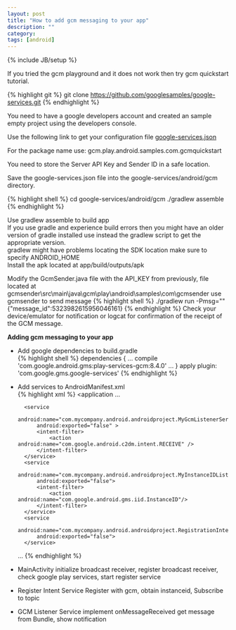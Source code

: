 ```yaml
---
layout: post
title: "How to add gcm messaging to your app"
description: ""
category: 
tags: [android]
---
```

{% include JB/setup %}

If you tried the gcm playground and it does not work then try gcm quickstart tutorial.

{% highlight git %}
git clone https://github.com/googlesamples/google-services.git
{% endhighlight %}

You need to have a google developers account and created an sample empty project using the developers console.

Use the following link to get your configuration file [google-services.json](
https://developers.google.com/mobile/add?platform=android&cntapi=gcm&cntapp=Default%20Demo%20App&cntpkg=gcm.play.android.samples.com.gcmquickstart&cnturl=https:%2F%2Fdevelopers.google.com%2Fcloud-messaging%2Fandroid%2Fstart%3Fconfigured%3Dtrue&cntlbl=Continue%20with%20Try%20Cloud%20Messaging)

For the package name use: gcm.play.android.samples.com.gcmquickstart

You need to store the Server API Key and Sender ID in a safe location.

Save the google-services.json file into the google-services/android/gcm directory.  

{% highlight shell %}
cd google-services/android/gcm
./gradlew assemble
{% endhighlight %}

Use gradlew assemble to build app  
If you use gradle and experience build errors then you might have an older version of gradle installed use instead the gradlew script to get the appropriate version.  
gradlew might have problems locating the SDK location make sure to specify ANDROID_HOME  
Install the apk located at app/build/outputs/apk

Modify the GcmSender.java file with the API_KEY from previously, file located at gcmsender\src\main\java\gcm\play\android\samples\com\gcmsender
use gcmsender to send message
{% highlight shell %}
./gradlew run -Pmsg="<message>"
{"message_id":5323982615956046161}
{% endhighlight %}
Check your device/emulator for notification or logcat for confirmation of the receipt of the GCM message.

**Adding gcm messaging to your app**  

* Add google dependencies to build.gradle  
{% highlight shell %}
dependencies {
...
compile 'com.google.android.gms:play-services-gcm:8.4.0'
...
}
apply plugin: 'com.google.gms.google-services'
{% endhighlight %}  

* Add services to AndroidManifest.xml  
{% highlight xml %}
    <application
	...
        <receiver
            android:name="com.google.android.gms.gcm.GcmReceiver"
            android:exported="true"
            android:permission="com.google.android.c2dm.permission.SEND" >
            <intent-filter>
                <action android:name="com.google.android.c2dm.intent.RECEIVE" />
                <category android:name="com.mycompany.android.androidproject" />
            </intent-filter>
        </receiver>

        <service
            android:name="com.mycompany.android.androidproject.MyGcmListenerService"
            android:exported="false" >
            <intent-filter>
                <action android:name="com.google.android.c2dm.intent.RECEIVE" />
            </intent-filter>
        </service>
        <service
            android:name="com.mycompany.android.androidproject.MyInstanceIDListenerService"
            android:exported="false">
            <intent-filter>
                <action android:name="com.google.android.gms.iid.InstanceID"/>
            </intent-filter>
        </service>
        <service
            android:name="com.mycompany.android.androidproject.RegistrationIntentService"
            android:exported="false">
        </service>
	...
	</application>
{% endhighlight %}
* MainActivity initialize broadcast receiver, register broadcast receiver, check google play services, start register service  
* Register Intent Service Register with gcm, obtain instanceid, Subscribe to topic  
* GCM Listener Service implement onMessageReceived get message from Bundle, show notification  
